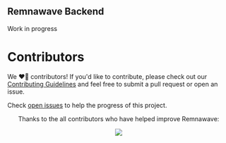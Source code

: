 ## Remnawave Backend

Work in progress

# Contributors

We ❤️‍🔥 contributors! If you'd like to contribute, please check out our [Contributing Guidelines](CONTRIBUTING.md) and feel free to submit a pull request or open an issue.

Check [open issues](https://github.com/remnawave/backend/issues) to help the progress of this project.

<p align="center">
Thanks to the all contributors who have helped improve Remnawave:
</p>
<p align="center">
<a href="https://github.com/remnawave/backend/graphs/contributors">
  <img src="https://contrib.rocks/image?repo=remnawave/backend" />
</a>
</p>
